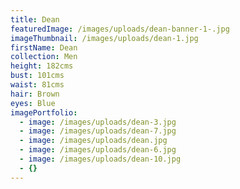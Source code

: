 ```yaml
---
title: Dean
featuredImage: /images/uploads/dean-banner-1-.jpg
imageThumbnail: /images/uploads/dean-1.jpg
firstName: Dean
collection: Men
height: 182cms
bust: 101cms
waist: 81cms
hair: Brown
eyes: Blue
imagePortfolio:
  - image: /images/uploads/dean-3.jpg
  - image: /images/uploads/dean-7.jpg
  - image: /images/uploads/dean.jpg
  - image: /images/uploads/dean-6.jpg
  - image: /images/uploads/dean-10.jpg
  - {}
---
```



